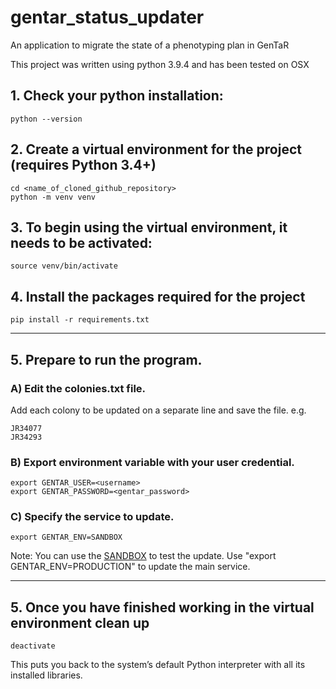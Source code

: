 # gentar_status_updater
An application to migrate the state of a phenotyping plan in GenTaR 

This project was written using python 3.9.4
and has been tested on OSX

## 1. Check your python installation:

```
python --version
```

## 2. Create a virtual environment for the project (requires Python 3.4+)

```
cd <name_of_cloned_github_repository>
python -m venv venv
```

## 3. To begin using the virtual environment, it needs to be activated:

```
source venv/bin/activate
```

## 4. Install the packages required for the project

```
pip install -r requirements.txt
```
---
## 5. Prepare to run the program.

### A) Edit the colonies.txt file.

Add each colony to be updated on a separate line and save the file.
e.g.
```
JR34077
JR34293
```
### B) Export environment variable with your user credential.
```
export GENTAR_USER=<username>
export GENTAR_PASSWORD=<gentar_password>
```
### C) Specify the service to update.
```
export GENTAR_ENV=SANDBOX
```
Note: You can use the <a href="https://www.gentar.org/production-tracker-sandbox/#/">SANDBOX</a> to test the update.
Use "export GENTAR_ENV=PRODUCTION" to update the main service.

---
## 5. Once you have finished working in the virtual environment clean up

```
deactivate
```

This puts you back to the system’s default Python interpreter
with all its installed libraries.


